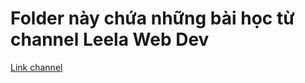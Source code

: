 # Folder này chứa những bài học từ channel Leela Web Dev

[Link channel](https://www.youtube.com/@LeelaWebDev/playlists)